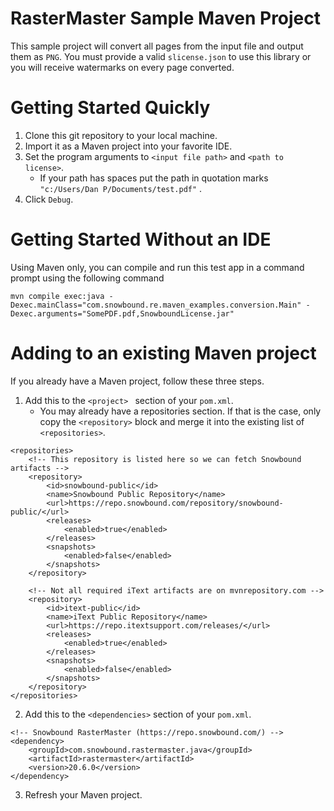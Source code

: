 # RasterMaster Sample Maven Project

This sample project will convert all pages from the input file and output them as `PNG`. You must provide a valid `slicense.json` to use this library or you will receive watermarks on every page converted.



# Getting Started Quickly

1. Clone this git repository to your local machine.
2. Import it as a Maven project into your favorite IDE.
3. Set the program arguments to `<input file path>` and `<path to license>`.
   - If your path has spaces put the path in quotation marks `"c:/Users/Dan P/Documents/test.pdf"` .
4. Click `Debug`.



# Getting Started Without an IDE

Using Maven only, you can compile and run this test app in a command prompt using the following command

`mvn compile exec:java -Dexec.mainClass="com.snowbound.re.maven_examples.conversion.Main" -Dexec.arguments="SomePDF.pdf,SnowboundLicense.jar"`



# Adding to an existing Maven project

If you already have a Maven project, follow these three steps.



1. Add this to the `<project> ` section of your `pom.xml`.
   - You may already have a repositories section. If that is the case, only copy the `<repository>` block and merge it into the existing list of `<repositories>`.

```
<repositories>
	<!-- This repository is listed here so we can fetch Snowbound artifacts -->
	<repository>
		<id>snowbound-public</id>
		<name>Snowbound Public Repository</name>
		<url>https://repo.snowbound.com/repository/snowbound-public/</url>
		<releases>
			<enabled>true</enabled>
		</releases>
		<snapshots>
			<enabled>false</enabled>
		</snapshots>
	</repository>
	
	<!-- Not all required iText artifacts are on mvnrepository.com -->
	<repository>
		<id>itext-public</id>
		<name>iText Public Repository</name>
		<url>https://repo.itextsupport.com/releases/</url>
		<releases>
			<enabled>true</enabled>
		</releases>
		<snapshots>
			<enabled>false</enabled>
		</snapshots>
	</repository>
</repositories>
```



2. Add this to the `<dependencies>` section of your `pom.xml`.

```
<!-- Snowbound RasterMaster (https://repo.snowbound.com/) -->
<dependency>
	<groupId>com.snowbound.rastermaster.java</groupId>
	<artifactId>rastermaster</artifactId>
	<version>20.6.0</version>
</dependency>
```



3. Refresh your Maven project.